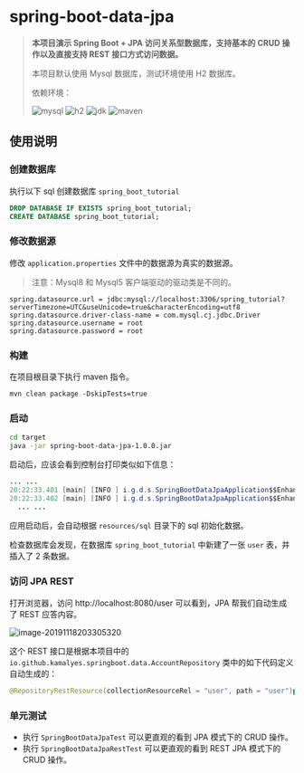 # spring-boot-data-jpa

> **本项目演示 Spring Boot + JPA 访问关系型数据库，支持基本的 CRUD 操作以及直接支持 REST 接口方式访问数据。**
>
> 本项目默认使用 Mysql 数据库，测试环境使用 H2 数据库。
>
> 依赖环境：
>
> ![mysql](https://img.shields.io/badge/mysql-8.0-blue) ![h2](https://img.shields.io/badge/h2-1.4.199-blue) ![jdk](https://img.shields.io/badge/jdk-1.8.0__181-blue) ![maven](https://img.shields.io/badge/maven-v3.6.0-blue)

## 使用说明

### 创建数据库

执行以下 sql 创建数据库 `spring_boot_tutorial`

```sql
DROP DATABASE IF EXISTS spring_boot_tutorial;
CREATE DATABASE spring_boot_tutorial;
```

### 修改数据源

修改 `application.properties` 文件中的数据源为真实的数据源。

> 注意：Mysql8 和 Mysql5 客户端驱动的驱动类是不同的。

```properties
spring.datasource.url = jdbc:mysql://localhost:3306/spring_tutorial?serverTimezone=UTC&useUnicode=true&characterEncoding=utf8
spring.datasource.driver-class-name = com.mysql.cj.jdbc.Driver
spring.datasource.username = root
spring.datasource.password = root
```

### 构建

在项目根目录下执行 maven 指令。

```
mvn clean package -DskipTests=true
```

### 启动

```bash
cd target
java -jar spring-boot-data-jpa-1.0.0.jar
```

启动后，应该会看到控制台打印类似如下信息：

```java
... ...
20:22:33.401 [main] [INFO ] i.g.d.s.SpringBootDataJpaApplication$$EnhancerBySpringCGLIB$$a0a040c6.printDataSourceInfo - DataSource Url: jdbc:mysql://localhost:3306/spring_tutorial?serverTimezone=UTC&useUnicode=true&characterEncoding=utf8&useSSL=false
20:22:33.402 [main] [INFO ] i.g.d.s.SpringBootDataJpaApplication$$EnhancerBySpringCGLIB$$a0a040c6.run - Connect to datasource success.
  ... ...
```

应用启动后，会自动根据 `resources/sql` 目录下的 sql 初始化数据。

检查数据库会发现，在数据库 `spring_boot_tutorial` 中新建了一张 `user` 表，并插入了 2 条数据。

### 访问 JPA REST

打开浏览器，访问 http://localhost:8080/user 可以看到，JPA 帮我们自动生成了 REST 应答内容。

![image-20191118203305320](https://www.yuyanqing.cn/oss/image-bed/snap/image-20191118203305320.png)

这个
REST
接口是根据本项目中的 `io.github.kamalyes.springboot.data.AccountRepository`
类中的如下代码定义自动生成的：

```java
@RepositoryRestResource(collectionResourceRel = "user", path = "user")public interface UserRepository extends JpaRepository<User, Long> {
```

### 单元测试

- 执行 `SpringBootDataJpaTest` 可以更直观的看到 JPA 模式下的 CRUD 操作。
- 执行 `SpringBootDataJpaRestTest` 可以更直观的看到 REST JPA 模式下的 CRUD 操作。
